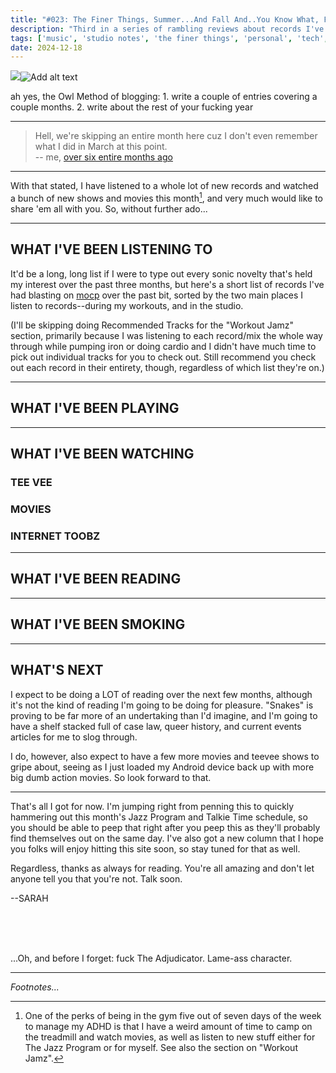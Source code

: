 ```yaml
---
title: "#023: The Finer Things, Summer...And Fall And..You Know What, Fuck it. Let's Just Call It The Rest Of 2023."
description: "Third in a series of rambling reviews about records I've listened to, games I've played, books and movies I've enjoyed, and pipe tobaccos I've smoked. Yeah, yeah, I know the last one was in, like, May. It's been a weird fuckin' year, man. Buckle in; we've got a lot of ground to cover." 
tags: ['music', 'studio notes', 'the finer things', 'personal', 'tech', 'luckless games', 'our lady maven', 'blogpost']
date: 2024-12-18
---
```



<div class="floatcenter caption">
  <p><img tabindex=1 src="/blog/0022/01.png" /><span class="f"><img src="/blog/0022/01.png" alt="Add alt text"/></span></p>
  <p> ah yes, the Owl Method of blogging: 1. write a couple of entries covering a couple months. 2. write about the rest of your fucking year </p>
</div>

---

> Hell, we're skipping an entire month here cuz I don't even remember what I did in March at this point.  
> -- me, [over six entire months ago](https://truckstop.coffee/post/0011/)

---

With that stated, I have listened to a whole lot of new records and watched a bunch of new shows and movies this month[^1], and very much would like to share 'em all with you. So, without further ado...

---

## WHAT I'VE BEEN LISTENING TO

It'd be a long, long list if I were to type out every sonic novelty that's held my interest over the past three months, but here's a short list of records I've had blasting on [mocp](https://github.com/jonsafari/mocp) over the past bit, sorted by the two main places I listen to records--during my workouts, and in the studio.

(I'll be skipping doing Recommended Tracks for the "Workout Jamz" section, primarily because I was listening to each record/mix the whole way through while pumping iron or doing cardio and I didn't have much time to pick out individual tracks for you to check out. Still recommend you check out each record in their entirety, though, regardless of which list they're on.)

---

## WHAT I'VE BEEN PLAYING

---

## WHAT I'VE BEEN WATCHING


### TEE VEE

### MOVIES

### INTERNET TOOBZ

---

## WHAT I'VE BEEN READING

---

## WHAT I'VE BEEN SMOKING

 

---

## WHAT'S NEXT

I expect to be doing a LOT of reading over the next few months, although it's not the kind of reading I'm going to be doing for pleasure. "Snakes" is proving to be far more of an undertaking than I'd imagine, and I'm going to have a shelf stacked full of case law, queer history, and current events articles for me to slog through. 

I do, however, also expect to have a few more movies and teevee shows to gripe about, seeing as I just loaded my Android device back up with more big dumb action movies. So look forward to that. 

---

That's all I got for now. I'm jumping right from penning this to quickly hammering out this month's Jazz Program and Talkie Time schedule, so you should be able to peep that right after you peep this as they'll probably find themselves out on the same day. I've also got a new column that I hope you folks will enjoy hitting this site soon, so stay tuned for that as well. 

Regardless, thanks as always for reading. You're all amazing and don't let anyone tell you that you're not. Talk soon.

--SARAH 

<br/>
<br/>
<br/>

...Oh, and before I forget: fuck The Adjudicator. Lame-ass character.

---

*Footnotes...*

[^1]: One of the perks of being in the gym five out of seven days of the week to manage my ADHD is that I have a weird amount of time to camp on the treadmill and watch movies, as well as listen to new stuff either for The Jazz Program or for myself. See also the section on "Workout Jamz".   

[^2]: I genuinely don't know how, but we've had snow in April here. This place sucks.   

[^3]: I still have to use the men's locker room--being naturally bald kind of prevents me from even remotely passing enough to change in the women's, and there isn't a gender neutral option. Even if that wasn't the case, this is just kind of reality for most trans/gay folk, unfortunately. A lot of the survival skills I learned when I was openly gay in the Missourian backwoods still have to be applied over a decade later in a relatively blue city. Some things never change, unfortunately.  

[^4]: Top spot will always to to [whatever the hell Corey Hart was on about here.](https://www.youtube.com/watch?v=X2LTL8KgKv8) I have to imagine the brainstorming session for this consisted of A&R asking our boy Corey if he had any ideas, and the man responding by snorting a line of cocaine off his television, pushing over a stack of straight-to-VHS pulp releases from the era, and screaming "ALL OF IT" at the top of his lungs.   

[^5]: If you're curious, my preferred "get into work mode" comfort playlist is Interpol's LP discography in chronological order, with "Antics" and "Turn On The Bright Lights" switched. When I used to drive semis, 'Next Exit' (track one on "Antics") was my alarm clock, and I'd spend my first few hours listening through their discography (with TOTBL following Antics, because how are you gonna skip TOTBL) while getting the engine warmed up and my brain woken up. I'll also occasionally put on listen to Cake's discography in chronological order for the same reasons, especially if I'm doing some writing instead of drawing that day.  

[^6]: I find most of my "jesus fuck this is fantastic I gotta find this album" tracks on either [KUVO](https://www.kuvo.org/), [KDHX](https://kdhx.org/), and (of course) [Soma.fm](https:/soma.fm)  

[^7]: And if you're wondering "is the big bad something gender/queerness related?"...I'm not watchin' the fuckin' thing, but [according to IMDB](https://www.imdb.com/title/tt0751129/), probably, yeah. Hell, Googling the name of the episode gives the description "A series of sexually-oriented murders that are identical, except that the killer appears to be both male and female, draws Scully and Mulder to an Amish-type community of people who may be alien in origin", which is somehow *worse* of a descriptor than IMDB gave. I'm good, bruh.

[^8]: If you're curious as to which of the listed movie selections were me starting shit with her and which was Autumn starting shit with me...Punisher Warzone was her pick, and The Rock was mine. Although, in fairness (as I kinda go into in the section about it) I was told The Rock would at least be interesting. So yeah, that's my bad.  

[^9]: This one's probably a bit inside-baseball for the cis sections of my audience, but the scene where [Loony Bin Jim shatters every single mirror so that Jigsaw never has to look at his reflection again](https://youtu.be/cCbgjrb75fg?t=209) borderline *screams* T4T romance to me in how it shows one person caring for another by doing their best to mitigate dysphoria through any means necessary, including by physically destroying mirrors with their own body. Although the tiiiny little detail where they're, you know, *blood relation brothers* makes that a bit weird...

[^10]: First is [Assassins](https://www.imdb.com/title/tt0112401/), second is [Blade Runner](https://www.imdb.com/title/tt0083658/). In the current runnings, at least. As with everything else, this list is subject to change.

[^11]: It's for this reason that Alec Baldwin will always be The Man to play Jack Ryan as far as I'm concerned. His portrayal in The Hunt For Red October hits exactly the parts of Ryan's character that nail him down as a relatable protagonist before the later books spiral out of control and have him stumbling upwards to the Presidency through some capital-letter Utter Bullshit Writing in ["Debt of Honor"](https://jackryan.fandom.com/wiki/Debt_of_Honor). See also the attached screenshot above if you think I'm fuckin' with you.
